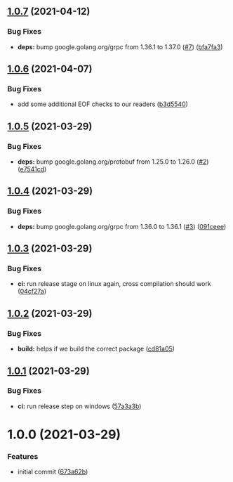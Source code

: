 ## [1.0.7](https://github.com/brad-jones/winsudo/compare/v1.0.6...v1.0.7) (2021-04-12)


### Bug Fixes

* **deps:** bump google.golang.org/grpc from 1.36.1 to 1.37.0 ([#7](https://github.com/brad-jones/winsudo/issues/7)) ([bfa7fa3](https://github.com/brad-jones/winsudo/commit/bfa7fa3deb5feac7fec91eb5c42c72284f7bd1e7))

## [1.0.6](https://github.com/brad-jones/winsudo/compare/v1.0.5...v1.0.6) (2021-04-07)


### Bug Fixes

* add some additional EOF checks to our readers ([b3d5540](https://github.com/brad-jones/winsudo/commit/b3d55405ec4b74e329e4731f2c9ae526e22fb834))

## [1.0.5](https://github.com/brad-jones/winsudo/compare/v1.0.4...v1.0.5) (2021-03-29)


### Bug Fixes

* **deps:** bump google.golang.org/protobuf from 1.25.0 to 1.26.0 ([#2](https://github.com/brad-jones/winsudo/issues/2)) ([e7541cd](https://github.com/brad-jones/winsudo/commit/e7541cd3cbb6a79d75fcf15dc28a0dbad5210001))

## [1.0.4](https://github.com/brad-jones/winsudo/compare/v1.0.3...v1.0.4) (2021-03-29)


### Bug Fixes

* **deps:** bump google.golang.org/grpc from 1.36.0 to 1.36.1 ([#3](https://github.com/brad-jones/winsudo/issues/3)) ([091ceee](https://github.com/brad-jones/winsudo/commit/091ceee8e37e64fbfbc7817a519bb16e2307c082))

## [1.0.3](https://github.com/brad-jones/winsudo/compare/v1.0.2...v1.0.3) (2021-03-29)


### Bug Fixes

* **ci:** run release stage on linux again, cross compilation should work ([04cf27a](https://github.com/brad-jones/winsudo/commit/04cf27ac8d515001399326727953242996bf9a5a))

## [1.0.2](https://github.com/brad-jones/winsudo/compare/v1.0.1...v1.0.2) (2021-03-29)


### Bug Fixes

* **build:** helps if we build the correct package ([cd81a05](https://github.com/brad-jones/winsudo/commit/cd81a0559a9cfa4eb734d691e778fdfdd3517a37))

## [1.0.1](https://github.com/brad-jones/winsudo/compare/v1.0.0...v1.0.1) (2021-03-29)


### Bug Fixes

* **ci:** run release step on windows ([57a3a3b](https://github.com/brad-jones/winsudo/commit/57a3a3b36fac35ac3dba21d3b0ffd432e532c7d2))

# 1.0.0 (2021-03-29)


### Features

* initial commit ([673a62b](https://github.com/brad-jones/winsudo/commit/673a62b8a02564afea989335190b3ecddfeab7b6))

